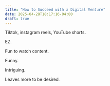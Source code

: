 ```yaml
---
title: "How to Succeed with a Digital Venture"
date: 2025-04-28T18:17:16-04:00
draft: true
---
```


Tiktok, instagram reels, YouTube shorts.

EZ.

Fun to watch content.

Funny.

Intriguing.

Leaves more to be desired.
